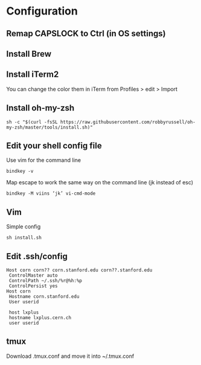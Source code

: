 # Configuration

## Remap CAPSLOCK to Ctrl (in OS settings)

## Install Brew

## Install iTerm2
You can change the color them in iTerm from Profiles > edit > Import

## Install oh-my-zsh

```
sh -c "$(curl -fsSL https://raw.githubusercontent.com/robbyrussell/oh-my-zsh/master/tools/install.sh)"
```

## Edit your shell config file

Use vim for the command line
```
bindkey -v
```

Map escape to work the same way on the command line (jk instead of esc)
```
bindkey -M viins ‘jk’ vi-cmd-mode
```

## Vim

Simple config

```
sh install.sh
```


## Edit .ssh/config

```
Host corn corn?? corn.stanford.edu corn??.stanford.edu
 ControlMaster auto
 ControlPath ~/.ssh/%r@%h:%p
 ControlPersist yes
Host corn
 Hostname corn.stanford.edu
 User userid

 host lxplus
 hostname lxplus.cern.ch
 user userid

```

## tmux

Download .tmux.conf and move it into ~/.tmux.conf

